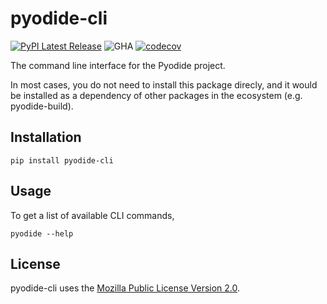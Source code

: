 # pyodide-cli

[![PyPI Latest Release](https://img.shields.io/pypi/v/pyodide-cli.svg)](https://pypi.org/project/pyodide-cli/)
![GHA](https://github.com/pyodide/pyodide-cli/actions/workflows/main.yml/badge.svg)
[![codecov](https://codecov.io/gh/pyodide/pyodide-cli/branch/main/graph/badge.svg)](https://codecov.io/gh/pyodide/pyodide-cli)

The command line interface for the Pyodide project.

In most cases, you do not need to install this package direcly, and it would be installed as
a dependency of other packages in the ecosystem (e.g. pyodide-build).

## Installation

```
pip install pyodide-cli
```

## Usage

To get a list of available CLI commands,
```
pyodide --help
```

## License

pyodide-cli uses the [Mozilla Public License Version
2.0](https://choosealicense.com/licenses/mpl-2.0/).
